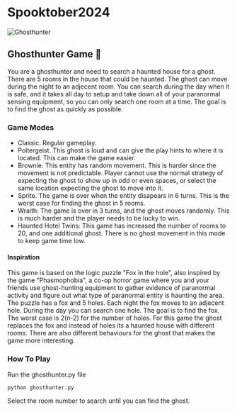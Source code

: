 # Spooktober2024

![Ghosthunter](https://github.com/user-attachments/assets/e0e3691b-baf5-40c2-bd0f-de37887e9fe1)

## Ghosthunter Game 👻

You are a ghosthunter and need to search a haunted house for a ghost. 
There are 5 rooms in the house that could be haunted. 
The ghost can move during the night to an adjecent room. 
You can search during the day when it is safe, and it takes all day to setup and take down all of your paranormal sensing equipment, so you can only search one room at a time.
The goal is to find the ghost as quickly as possible.

### Game Modes

* Classic. Regular gameplay.
* Poltergeist. This ghost is loud and can give the play hints to where it is located. This can make the game easier.
* Brownie. This entity has random movement. This is harder since the movement is not predictable. Player cannot use the normal strategy of expecting the ghost to show up in odd or even spaces, or select the same location expecting the ghost to move into it.
* Sprite. The game is over when the entity disapears in 6 turns. This is the worst case for finding the ghost in 5 rooms.
* Wraith: The game is over in 3 turns, and the ghost moves randomly. This is much harder and the player needs to be lucky to win.
* Haunted Hotel Twins: This game has increased the number of rooms to 20, and one additional ghost. There is no ghost movement in this mode to keep game time low.


#### Inspiration
This game is based on the logic puzzle "Fox in the hole", also inspired by the game "Phasmophobia", a co-op horror game where you and your friends use ghost-hunting equipment to gather evidence of paranormal activity and figure out what type of paranormal entity is haunting the area. 
The puzzle has a fox and 5 holes. Each night the fox moves to an adjecent hole. During the day you can search one hole. The goal is to find the fox. The worst case is 2(n-2) for the number of holes. For this game the ghost replaces the fox and instead of holes its a haunted house with different rooms. There are also different behaviours for the ghost that makes the game more interesting.

### How To Play

Run the ghosthunter.py file

```
python ghosthunter.py
```

Select the room number to search until you can find the ghost.
